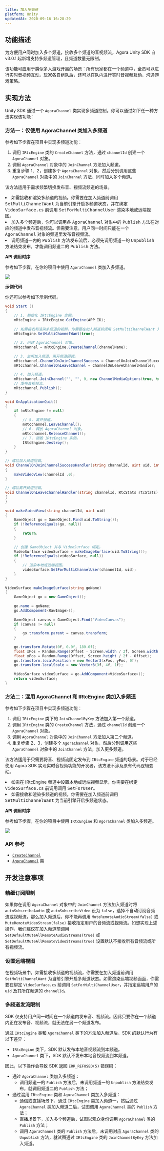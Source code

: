 ```yaml
---
title: 加入多频道
platform: Unity
updatedAt: 2020-09-16 16:28:29
---
```

## 功能描述

为方便用户同时加入多个频道，接收多个频道的音视频流，Agora Unity SDK 自 v3.0.1 起新增支持多频道管理，且频道数量无限制。

该功能可应用于类似多人游戏开黑的场景：所有玩家都在一个频道中，全员可以进行实时音视频互动。玩家各自组队后，还可以在队内进行实时音视频互动，沟通游戏策略。

## 实现方法

Unity SDK 通过一个 `AgoraChannel` 类实现多频道控制。你可以通过如下任一种方法实现该功能：

### 方法一：仅使用 AgoraChannel 类加入多频道

参考如下步骤在项目中实现多频道功能：

1. 调用 `IRtcEngine` 类的 `CreateChannel` 方法，通过 `channelId` 创建一个 `AgoraChannel` 对象。
2. 调用 `AgoraChannel` 对象中的 `JoinChannel` 方法加入频道。
3. 重复步骤 1、2，创建多个 `AgoraChannel` 对象，然后分别调用这些 `AgoraChannel` 对象中的 `JoinChannel` 方法，同时加入多个频道。

该方法适用于需求频繁切换发布音、视频流频道的场景。

<div class="alert note"><li>如需接收和渲染多频道的视频，你需要在加入频道前调用 <tt>SetMultiChannelWant</tt> 为当前引擎开启多频道状态，并在绑定 <tt>VideoSurface.cs</tt> 前调用 <tt>SetForMultiChannelUser</tt> 渲染本地或远端视图。</li><li>加入多个频道后，你可以调用各 <tt>AgoraChannel</tt> 对象中的 <tt>Publish</tt> 方法在对应的频道中发布音视频流。但需要注意，用户同一时间只能在一个 <tt>AgoraChannel</tt> 对象的频道里发布音视频流。</li><li>调用频道一内的 <tt>Publish</tt> 方法发布流后，必须先调用频道一的 <tt>Unpublish</tt> 方法结束发布，才能调用频道二的 <tt>Publish</tt> 方法。</li></div>


**API 调用时序**

参考如下步骤，在你的项目中使用 `AgoraChannel` 类加入多频道。

![](https://web-cdn.agora.io/docs-files/1600076444694)

**示例代码**

你还可以参考如下示例代码。

```c#
void Start ()
{
    // 1. 初始化 IRtcEngine 实例。
    mRtcEngine = IRtcEngine.GetEngine(APP_ID);
 
    // 如需接收和渲染多频道的视频，你需要在加入频道前调用 SetMultiChannelWant 为当前引擎开启多频道状态。
    mRtcEngine.SetMultiChannelWant(true);
 
    // 2. 创建 AgoraChannel 对象。
    mRtcchannel = mRtcEngine.CreateChannel(channelName);
 
    // 3. 监听加入频道、离开频道回调。
    mRtcchannel.ChannelOnJoinChannelSuccess = ChannelOnJoinChannelSuccessHandler;
    mRtcchannel.ChannelOnLeaveChannel = ChannelOnLeaveChannelHandler;
 
    // 4. 加入频道。
    mRtcchannel.JoinChannel("", "", 0, new ChannelMediaOptions(true, true));
    // 发布音视频流。
    mRtcchannel.Publish(); 
}
 
void OnApplicationQuit()
{
    if (mRtcEngine != null)
    {
        // 5. 离开频道。
        mRtcchannel.LeaveChannel();
        // 6. 释放 AgoraChannel 对象。
        mRtcchannel.ReleaseChannel();
        // 7. 销毁 IRtcEngine 实例。
        IRtcEngine.Destroy();
    }
}
 
// 成功加入频道回调。
void ChannelOnJoinChannelSuccessHandler(string channelId, uint uid, int elapsed)
{
    makeVideoView(channelId ,0);
}
 
// 成功离开频道回调。
void ChannelOnLeaveChannelHandler(string channelId, RtcStats rtcStats)
{
}
 
void makeVideoView(string channelId, uint uid)
{
    GameObject go = GameObject.Find(uid.ToString());
    if (!ReferenceEquals(go, null))
    {
        return;
    }
 
    // 创建 GameObject 并与 VideoSurface 绑定。
    VideoSurface videoSurface = makeImageSurface(uid.ToString());
    if (!ReferenceEquals(videoSurface, null))
    {
        // 渲染本地或远端视图。
        videoSurface.SetForMultiChannelUser(channelId, uid);
    }
}
 
VideoSurface makeImageSurface(string goName)
{
    GameObject go = new GameObject();
 
    go.name = goName;
    go.AddComponent<RawImage>();
 
    GameObject canvas = GameObject.Find("VideoCanvas");
    if (canvas != null)
    {
        go.transform.parent = canvas.transform;
    }
     
    go.transform.Rotate(0f, 0.0f, 180.0f);
    float xPos = Random.Range(Offset - Screen.width / 2f, Screen.width / 2f - Offset);
    float yPos = Random.Range(Offset, Screen.height / 2f - Offset);
    go.transform.localPosition = new Vector3(xPos, yPos, 0f);
    go.transform.localScale = new Vector3(3f, 4f, 1f);
 
    VideoSurface videoSurface = go.AddComponent<VideoSurface>();
    return videoSurface;
}
```

### 方法二：混用 AgoraChannel 和 IRtcEngine 类加入多频道

参考如下步骤在项目中实现多频道功能：

1. 调用 `IRtcEngine` 类下的 `JoinChannelByKey` 方法加入第一个频道。
2. 调用 `IRtcEngine` 类的 `CreateChannel` 方法，通过 `channelId` 创建一个 `AgoraChannel` 对象。
3. 调用 `AgoraChannel` 对象中的 `JoinChannel` 方法加入第二个频道。
4. 重复步骤 2、3，创建多个 `AgoraChannel` 对象，然后分别调用这些 `AgoraChannel` 对象中的 `JoinChannel` 方法，加入更多频道。

该方法适用于只需要将音、视频流固定发布到 `IRtcEngine` 频道的场景。对于已经使用 Agora SDK 实现实时音视频功能的开发者，该方法不涉及原有代码逻辑变动。

<div class="alert note"><li>如需在 IRtcEngine 频道中设置本地或远端视频显示，你需要在绑定 <tt>VideoSurface.cs</tt> 前调用调用 <tt>SetForUser</tt>。</li><li>如需接收和渲染多频道的视频，你需要在加入频道前调用 <tt>SetMultiChannelWant</tt> 为当前引擎开启多频道状态。</li></div>

**API 调用时序**

参考如下步骤，在你的项目中使用 `IRtcEngine` 和 `AgoraChannel` 类加入多频道。

![](https://web-cdn.agora.io/docs-files/1600076457961)

### API 参考

- [`CreateChannel`](./API%20Reference/unity/classagora__gaming__rtc_1_1_i_rtc_engine.html)
- [`AgoraChannel`](./API%20Reference/unity/classagora__gaming__rtc_1_1_agora_channel.html) 类

## 开发注意事项

### 精细订阅限制

如果你在调用 `AgoraChannel` 对象中的 `JoinChannel` 方法加入频道时将 `autoSubscribeAudio` 或 `autoSubscribeVideo` 设为 `false`，选择不自动订阅音频流或视频流，那么加入频道后，你不能再调用 `MuteRemoteAudioStream(false)` 或 `MuteRemoteVideoStream(false)` 接收指定用户的音频流或视频流。如想实现上述操作，我们建议在加入频道前调用 `SetDefaultMuteAllRemoteAudioStreams(true)` 或 `SetDefaultMuteAllRemoteVideoStreams(true)` 设置默认不接收所有音频流或所有视频流。

### 设置远端视图

在视频场景中，如需接收多频道的视频流，你需要在加入频道前调用 `SetMultiChannelWant` 为当前引擎开启多频道状态。如需渲染远端视频画面，你需要在绑定 `VideoSurface.cs` 前调用 `SetForMultiChannelUser`，并指定远端用户的 `uid` 及其所在频道的 `channelId`。

### 多频道发流限制

SDK 仅支持用户同一时间在一个频道内发布音、视频流。因此只要你在一个频道内正在发布音、视频流，就无法在另一个频道发布。

通过 `IRtcEngine` 类和 `AgoraChannel` 类下的方法加入频道后，SDK 的默认行为有以下差异：

- `IRtcEngine` 类下，SDK 默认发布本地音视频流到本频道。
- `AgoraChannel` 类下，SDK 默认不发布本地音视频流到本频道。

因此，以下操作会导致 SDK 返回 `ERR_REFUSED(5)` 错误码：

- 通过 `AgoraChannel` 类加入多频道：
  - 调用频道一的 `Publish` 方法后，未调用频道一的 `Unpublish` 方法结束发布，就调用频道二的 `Publish` 方法；
- 通过混用 `IRtcEngine` 类和 `AgoraChannel` 类加入多频道：
  - 通信或直播场景下，通过 `IRtcEngine` 类加入频道一，然后通过 `AgoraChannel` 类加入频道二后，试图调用 `AgoraChannel` 类的 `Publish` 方法；
  - 直播场景下，加入多个频道后，试图以观众身份调用 `AgoraChannel` 类的 `Publish` 方法；
  - 调用 `AgoraChannel` 类的 `Publish` 方法后，未调用对应 `AgoraChannel` 类的 `Unpublish` 方法，就试图通过 `IRtcEngine` 类的 `JoinChannelByKey` 方法加入频道。